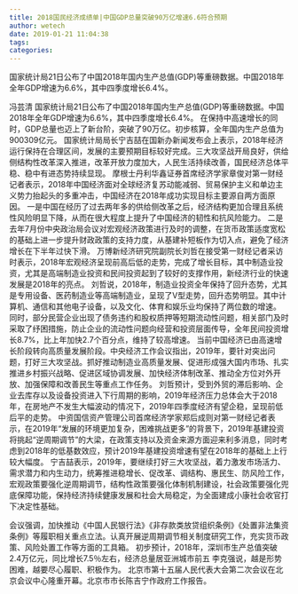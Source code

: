 ```yaml
---
title: 2018国民经济成绩单|中国GDP总量突破90万亿增速6.6符合预期
author: wetech
date: 2019-01-21 11:04:38
tags: 
categories: 
---
```

国家统计局21日公布了中国2018年国内生产总值(GDP)等重磅数据。中国2018年全年GDP增速为6.6%，其中四季度增长6.4%。
<!-- more -->
冯芸清
国家统计局21日公布了中国2018年国内生产总值(GDP)等重磅数据。中国2018年全年GDP增速为6.6%，其中四季度增长6.4%。
在保持中高速增长的同时，GDP总量也迈上了新台阶，突破了90万亿。初步核算，全年国内生产总值为900309亿元。
国家统计局局长宁吉喆在国新办新闻发布会上表示，2018年经济运行保持在合理区间，发展的主要预期目标较好完成。三大攻坚战开局良好，供给侧结构性改革深入推进，改革开放力度加大，人民生活持续改善，国民经济总体平稳、稳中有进态势持续显现。
摩根士丹利华鑫证券首席经济学家章俊对第一财经记者表示，2018年中国经济面对全球经济复苏动能减弱、贸易保护主义和单边主义势力抬起头的多重冲击，中国经济在2018年成功实现目标主要源自两方面原因。
一是中国在经历了过去两年多的供给侧改革之后，经济结构更加合理且系统性风险明显下降，从而在很大程度上提升了中国经济的韧性和抗风险能力。
二是去年7月份中央政治局会议对宏观经济政策进行及时的调整，在货币政策适度宽松的基础上进一步提升财政政策的支持力度，从基建补短板作为切入点，避免了经济增长在下半年过快下滑。
万博新经济研究院副院长刘哲在接受第一财经记者采访时表示，2018年宏观经济呈现前高后低的走势，完成了增长目标，其中制造业投资，尤其是高端制造业投资和民间投资起到了较好的支撑作用，新经济行业的快速发展是2018年的亮点。
刘哲说，2018年，制造业投资全年保持了回升态势，尤其是专用设备、医药制造业等高端制造业，呈现了V型走势，回升态势明显。其中计算机、通信和其他电子设备，以及文化、体育和娱乐业均保持了两位数的增速。
同时，部分民营企业出现了债务违约和股权质押等短期流动性问题，相关部门及时采取了纾困措施，防止企业的流动性问题向经营和投资层面传导，全年民间投资增长8.7%，比上年加快2.7个百分点，维持了较高增速。
当前中国经济已由高速增长阶段转向高质量发展阶段。中央经济工作会议指出，2019年，要针对突出问题，打好三大攻坚战。抓好推动制造业高质量发展、促进形成强大国内市场、扎实推进乡村振兴战略、促进区域协调发展、加快经济体制改革、推动全方位对外开放、加强保障和改善民生等重点工作任务。
刘哲预计，受到外贸的滞后影响、企业去库存以及设备投资进入下行周期的影响，2019年经济压力总体会大于2018年，在房地产不发生大幅波动的情况下，2019年四季度经济有望企稳，呈现前低后平的走势。
中资国信资产管理公司首席经济学家郑后成则对第一财经记者表示，在2019年“发展的环境更加复杂，困难挑战更多”的背景下，2019年基建投资将挑起“逆周期调节”的大梁，在政策支持以及资金来源方面迎来利多消息，同时考虑到2018年的低基数效应，预计2019年基建投资增速有望在2018年的基础上上行较大幅度。
宁吉喆表示，2019年，要继续打好三大攻坚战，着力激发市场活力、需求潜力和内生动力，统筹推进稳增长、促改革、调结构、惠民生、防风险工作，宏观政策要强化逆周期调节，结构性政策要强化体制机制建设，社会政策要强化兜底保障功能，保持经济持续健康发展和社会大局稳定，为全面建成小康社会收官打下决定性基础。
 
 
会议强调，加快推动《中国人民银行法》《非存款类放贷组织条例》《处置非法集资条例》等履职相关重点立法。认真开展逆周期调节相关制度研究工作，充实货币政策、风险处置工作等方面的工具箱。
初步预计，2018年，深圳市生产总值突破2.4万亿元，同比增长7.5％左右，经济总量居亚洲城市前五
李克强说，越是形势困难，越要尽心履职、积极作为。
北京市第十五届人民代表大会第二次会议在北京会议中心隆重开幕。北京市市长陈吉宁作政府工作报告。

